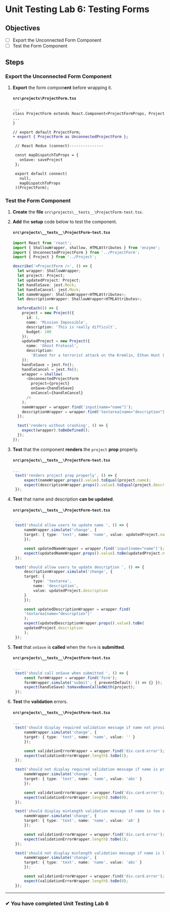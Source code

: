 # Unit Testing Lab 6: Testing Forms

## Objectives

- [ ] Export the Unconnected Form Component
- [ ] Test the Form Component

## Steps

### Export the Unconnected Form Component

1. **Export** the form compon**ent** before wrapping it.

   #### `src\projects\ProjectForm.tsx`

   ```diff
   ...
   class ProjectForm extends React.Component<ProjectFormProps, ProjectFormState> {
   ...
   }

   // export default ProjectForm;
   + export { ProjectForm as UnconnectedProjectForm };

    // React Redux (connect)---------------

    const mapDispatchToProps = {
      onSave: saveProject
    };

    export default connect(
      null,
      mapDispatchToProps
    )(ProjectForm);

   ```

### Test the Form Component

1. **Create** the **file** `src\projects\__tests__\ProjectForm-test.tsx`.
1. **Add** the **setup** code below to test the component.

   #### `src\projects\__tests__\ProjectForm-test.tsx`

   ```ts
   import React from 'react';
   import { ShallowWrapper, shallow, HTMLAttributes } from 'enzyme';
   import { UnconnectedProjectForm } from '../ProjectForm';
   import { Project } from '../Project';

   describe('<ProjectForm />', () => {
     let wrapper: ShallowWrapper;
     let project: Project;
     let updatedProject: Project;
     let handleSave: jest.Mock;
     let handleCancel: jest.Mock;
     let nameWrapper: ShallowWrapper<HTMLAttributes>;
     let descriptionWrapper: ShallowWrapper<HTMLAttributes>;

     beforeEach(() => {
       project = new Project({
         id: 1,
         name: 'Mission Impossible',
         description: 'This is really difficult',
         budget: 100
       });
       updatedProject = new Project({
         name: 'Ghost Protocol',
         description:
           'Blamed for a terrorist attack on the Kremlin, Ethan Hunt (Tom Cruise) and the entire IMF agency...'
       });
       handleSave = jest.fn();
       handleCancel = jest.fn();
       wrapper = shallow(
         <UnconnectedProjectForm
           project={project}
           onSave={handleSave}
           onCancel={handleCancel}
         />
       );
       nameWrapper = wrapper.find('input[name="name"]');
       descriptionWrapper = wrapper.find('textarea[name="description"]');
     });

     test('renders without crashing', () => {
       expect(wrapper).toBeDefined();
     });
   });
   ```

1. **Test** that the component **renders** the `project` **prop** properly.

   #### `src\projects\__tests__\ProjectForm-test.tsx`

   ```ts
   ...
    test('renders project prop properly', () => {
        expect(nameWrapper.props().value).toEqual(project.name);
        expect(descriptionWrapper.props().value).toEqual(project.description);
    });
   ```

1. **Test** that name and description **can be updated**.

   #### `src\projects\__tests__\ProjectForm-test.tsx`

   ```ts
   ...
    test('should allow users to update name ', () => {
        nameWrapper.simulate('change', {
        target: { type: 'text', name: 'name', value: updatedProject.name }
        });

        const updatedNameWrapper = wrapper.find('input[name="name"]');
        expect(updatedNameWrapper.props().value).toBe(updatedProject.name);
    });

    test('should allow users to update description ', () => {
        descriptionWrapper.simulate('change', {
        target: {
            type: 'textarea',
            name: 'description',
            value: updatedProject.description
        }
        });

        const updatedDescriptionWrapper = wrapper.find(
        'textarea[name="description"]'
        );
        expect(updatedDescriptionWrapper.props().value).toBe(
        updatedProject.description
        );
    });
   ```

1. **Test** that `onSave` is **called** when the `form` is **submitted**.

   #### `src\projects\__tests__\ProjectForm-test.tsx`

   ```ts
   ...
    test('should call onSave when submitted ', () => {
        const formWrapper = wrapper.find('form');
        formWrapper.simulate('submit', { preventDefault: () => {} });
        expect(handleSave).toHaveBeenCalledWith(project);
    });

   ```

1. **Test** the **validation** errors.

   #### `src\projects\__tests__\ProjectForm-test.tsx`

   ```ts
   ...
    test('should display required validation message if name not provided', () => {
        nameWrapper.simulate('change', {
        target: { type: 'text', name: 'name', value: '' }
        });

        const validationErrorWrapper = wrapper.find('div.card.error');
        expect(validationErrorWrapper.length).toBe(1);
    });

    test('should not display required validation message if name is provided', () => {
        nameWrapper.simulate('change', {
        target: { type: 'text', name: 'name', value: 'abc' }
        });

        const validationErrorWrapper = wrapper.find('div.card.error');
        expect(validationErrorWrapper.length).toBe(0);
    });

    test('should display minlength validation message if name is too short', () => {
        nameWrapper.simulate('change', {
        target: { type: 'text', name: 'name', value: 'ab' }
        });

        const validationErrorWrapper = wrapper.find('div.card.error');
        expect(validationErrorWrapper.length).toBe(1);
    });

    test('should not display minlength validation message if name is long enough', () => {
        nameWrapper.simulate('change', {
        target: { type: 'text', name: 'name', value: 'abc' }
        });

        const validationErrorWrapper = wrapper.find('div.card.error');
        expect(validationErrorWrapper.length).toBe(0);
    });
   ```

---

### &#10004; You have completed Unit Testing Lab 6
